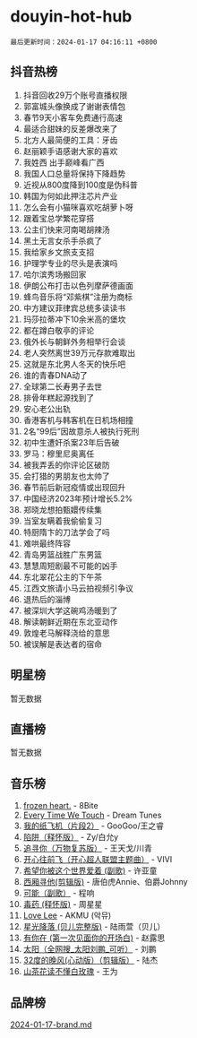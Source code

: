 # douyin-hot-hub

`最后更新时间：2024-01-17 04:16:11 +0800`

## 抖音热榜

1. 抖音回收29万个账号直播权限
1. 郭富城头像换成了谢谢表情包
1. 春节9天小客车免费通行高速
1. 最适合甜妹的反差爆改来了
1. 北方人最简便的工具：牙齿
1. 赵丽颖手语感谢大家的喜欢
1. 我姓西 出手巅峰看广西
1. 我国人口总量将保持下降趋势
1. 近视从800度降到100度是伪科普
1. 韩国为何如此押注芯片产业
1. 怎么会有小猫咪喜欢吃胡萝卜呀
1. 跟着宝总学繁花穿搭
1. 公主们快来河南喝胡辣汤
1. 黑土无言女杀手杀疯了
1. 我给家乡文旅支支招
1. 护理学专业的尽头是表演吗
1. 哈尔滨秀场搬回家
1. 伊朗公布打击以色列摩萨德画面
1. 蜂鸟音乐将“邓紫棋”注册为商标
1. 中方建议菲律宾总统多读读书
1. 玛莎拉蒂冲下10余米高的堡坎
1. 都在蹲白敬亭的评论
1. 俄外长与朝鲜外务相举行会谈
1. 老人突然离世39万元存款难取出
1. 这就是东北男人冬天的快乐吧
1. 谁的青春DNA动了
1. 全球第二长寿男子去世
1. 排骨年糕起源找到了
1. 安心老公出轨
1. 香港客机与韩客机在日机场相撞
1. 2名“99后”因故意杀人被执行死刑
1. 初中生遭奸杀案23年后告破
1. 罗马：穆里尼奥离任
1. 被我弄丢的你评论区破防
1. 会打猎的男朋友也太帅了
1. 春节前后新冠疫情或出现回升
1. 中国经济2023年预计增长5.2%
1. 郑晓龙想拍甄嬛传续集
1. 当室友瞒着我偷偷复习
1. 特厨隋卞的刀法学会了吗
1. 难哄最终阵容
1. 青岛男篮战胜广东男篮
1. 慧慧周短剧最不可能的凶手
1. 东北翠花公主的下午茶
1. 江西文旅请小马云拍视频引争议
1. 退热后的淄博
1. 被深圳大学这碗鸡汤暖到了
1. 解读朝鲜近期在东北亚动作
1. 敦煌老马解释浇给的意思
1. 被误解是表达者的宿命

## 明星榜

暂无数据

## 直播榜

暂无数据

## 音乐榜

1. [frozen heart.](https://sf6-cdn-tos.douyinstatic.com/obj/tos-cn-ve-2774/oIIWJfyjIACZA9zQMtnJ6hQQhFC4vhCupoRBsO) - 8Bite
1. [Every Time We Touch](https://sf3-cdn-tos.douyinstatic.com/obj/tos-cn-ve-2774/ogN6lUKQeBBfEVhIOMikG1CcJjugxk1tztZyhP) - Dream Tunes
1. [我的纸飞机（片段2）](https://sf3-cdn-tos.douyinstatic.com/obj/tos-cn-ve-2774/oM2ZrKcg2CD5AeRB2gkeXOFB1IxAGJdZPazYHf) - GooGoo/王之睿
1. [陷阱（释怀版）](https://sf86-cdn-tos.douyinstatic.com/obj/tos-cn-ve-2774/oE8C21LeZrzKLDFfQYgMzx4GAIHageG5IzayY7) - Zy/白允y
1. [追寻你（万物复苏版）](https://sf86-cdn-tos.douyinstatic.com/obj/tos-cn-ve-2774/oYeAZJsbjIDit9APmBg8u6uDUQnHmoCf3gbo74) - 王天戈/川青
1. [开心往前飞（开心超人联盟主题曲）](https://sf86-cdn-tos.douyinstatic.com/obj/tos-cn-ve-2774/9d8fb7c82cf1421fb93a9fe925275e0a) - VIVI
1. [希望你被这个世界爱着 (副歌)](https://sf3-cdn-tos.douyinstatic.com/obj/tos-cn-ve-2774/oUHCmWQfZlE3QQBKBeD8rCFLpJzPgCpImhsxMt) - 许亚童
1. [西厢寻他(剪辑版)](https://sf86-cdn-tos.douyinstatic.com/obj/tos-cn-ve-2774/oUsAVfAQKlRNxEv5qxvIB8o5qmIWUcXbzJKJhw) - 唐伯虎Annie、伯爵Johnny
1. [可能（副歌）](https://sf86-cdn-tos.douyinstatic.com/obj/tos-cn-ve-2774/cde1731888894259b333569393c2fb51) - 程响
1. [毒药 (释怀版)](https://sf86-cdn-tos.douyinstatic.com/obj/tos-cn-ve-2774/oYILMEAzspdZBIzy4frJNB8ZHPHWAhiwowd4Ad) - 周星星
1. [Love Lee](https://sf6-cdn-tos.douyinstatic.com/obj/tos-cn-ve-2774/o05GbkJGbCBTdDnMtB0fwOYgkeZp23vrWQDQBS) - AKMU (악뮤)
1. [星光降落 (贝儿完整版)](https://sf86-cdn-tos.douyinstatic.com/obj/tos-cn-ve-2774/okwB9hAwyAtsFFkFBzAX1hOOfQuIoMNs0W2Mwr) - 陆雨萱（贝儿）
1. [有你在 (第一次见面你的开场白)](https://sf86-cdn-tos.douyinstatic.com/obj/tos-cn-ve-2774/oAthrQ3ClJBfI57uBoFEgNDYtNCZ0TSYQQfxQ0) - 赵露思
1. [太阳（全网搜_太阳刘鹏_可听）](https://sf6-cdn-tos.douyinstatic.com/obj/tos-cn-ve-2774/ogWbyIQnlBFImVbeDocRdCIYtBHlbJXgfZMvgz) - 刘鹏
1. [32度的晚风(心动版）（剪辑版）](https://sf6-cdn-tos.douyinstatic.com/obj/tos-cn-ve-2774/owNyabsyWdzUulxhoJfK8IBXgp0UMQAHpvGh2B) - 陆杰
1. [山茶花读不懂白玫瑰](https://sf86-cdn-tos.douyinstatic.com/obj/tos-cn-ve-2774/osfn8B7DktrRHEPJgPCfDbw7QDQEkwC16BxZg9) - 王为

## 品牌榜

[2024-01-17-brand.md](2024-01-17-brand.md)
